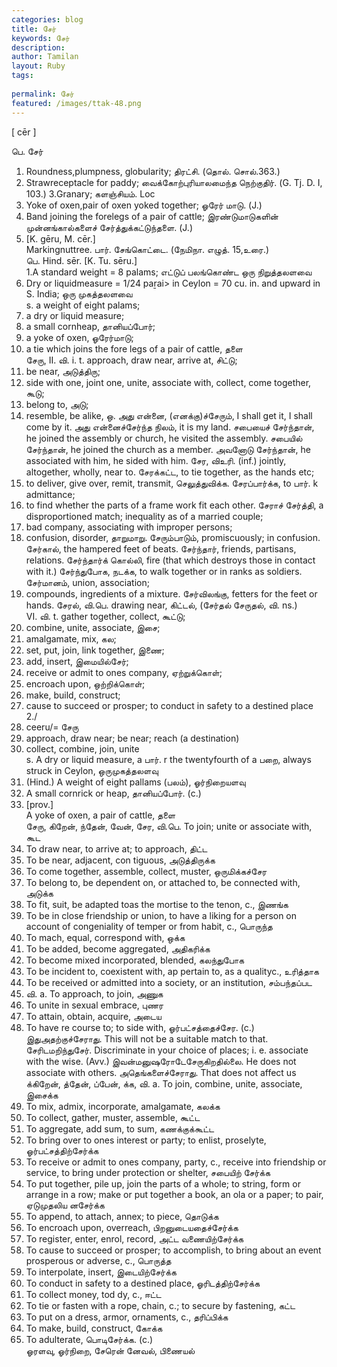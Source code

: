 ```yaml
---
categories: blog
title: சேர்
keywords: சேர்
description: 
author: Tamilan
layout: Ruby
tags: 
 
permalink: சேர்
featured: /images/ttak-48.png
---
```

  
[ cēr ]  
  
பெ. சேர்  
1. Roundness,plumpness, globularity; திரட்சி. (தொல். சொல்.363.)  
2. Strawreceptacle for paddy; வைக்கோற்புரியாலமைந்த நெற்குதிர். (G. Tj. D. I, 103.) 3.Granary; களஞ்சியம். Loc  
4. Yoke of oxen,pair of oxen yoked together; ஓரேர் மாடு. (J.)  
5. Band joining the forelegs of a pair of cattle; இரண்டுமாடுகளின் முன்னங்கால்களைச் சேர்த்துக்கட்டுந்தளை. (J.)  
6. [K. gēru, M. cēr.]  
Markingnuttree. பார். சேங்கொட்டை. (நேமிநா. எழுத். 15,உரை.)  
பெ. Hind. sēr. [K. Tu. sēru.]  
1.A standard weight = 8 palams; எட்டுப் பலங்கொண்ட ஒரு நிறுத்தலளவை  
2. Dry or liquidmeasure = 1/24 paṟai> in Ceylon = 70 cu. in. and upward in S. India; ஒரு முகத்தலளவை  
s. a weight of eight palams;  
2. a dry or liquid measure;  
3. a small cornheap, தானியப்போர்;  
4. a yoke of oxen, ஓரேர்மாடு;  
5. a tie which joins the fore legs of a pair of cattle, தளை  
சேரு, II. வி. i. t. approach, draw near, arrive at, சிட்டு;  
2. be near, அடுத்திரு;  
3. side with one, joint one, unite, associate with, collect, come together, கூடு;  
4. belong to, அடு;  
5. resemble, be alike, ஒ. அது என்னை, (எனக்கு)ச்சேரும், I shall get it, I shall come by it. அது என்னைச்சேர்ந்த நிலம், it is my land. சபையைச் சேர்ந்தான், he joined the assembly or church, he visited the assembly. சபையில் சேர்ந்தான், he joined the church as a member. அவனோடு சேர்ந்தான், he associated with him, he sided with him. சேர, விஉரி. (inf.) jointly, altogether, wholly, near to. சேரக்கட்ட, to tie together, as the hands etc;  
2. to deliver, give over, remit, transmit, செலுத்துவிக்க. சேரப்பார்க்க, to பார். k admittance;  
2. to find whether the parts of a frame work fit each other. சேராச் சேர்த்தி, a disproportioned match; inequality as of a married couple;  
2. bad company, associating with improper persons;  
3. confusion, disorder, தாறுமாறு. சேரும்பாடும், promiscuously; in confusion. சேர்கால், the hampered feet of beats. சேர்ந்தார், friends, partisans, relations. சேர்ந்தார்க் கொல்லி, fire (that which destroys those in contact with it.) சேர்ந்துபோக, நடக்க, to walk together or in ranks as soldiers. சேர்மானம், union, association;  
2. compounds, ingredients of a mixture. சேர்விலங்கு, fetters for the feet or hands. சேரல், வி.பெ. drawing near, கிட்டல், (சேர்தல் சேருதல், வி. ns.)  
VI. வி. t. gather together, collect, கூட்டு;  
2. combine, unite, associate, இசை;  
3. amalgamate, mix, கல;  
4. set, put, join, link together, இணை;  
5. add, insert, இமையில்சேர்;  
6. receive or admit to ones company, ஏற்றுக்கொள்;  
7. encroach upon, ஒற்றிக்கொள்;  
8. make, build, construct;  
9. cause to succeed or prosper; to conduct in safety to a destined place  
2./  
6. ceeru/= சேரு  
2. approach, draw near; be near; reach (a destination)  
6. collect, combine, join, unite  
s. A dry or liquid measure, a பார். r the twentyfourth of a பறை, always struck in Ceylon, ஒருமுகத்தலளவு  
2. (Hind.) A weight of eight pallams (பலம்), ஓர்நிறையளவு  
3. A small cornrick or heap, தானியப்போர். (c.)  
4. [prov.]  
A yoke of oxen, a pair of cattle, தளை  
சேரு, கிறேன், ந்தேன், வேன், சேர, வி.பெ. To join; unite or associate with, கூட  
2. To draw near, to arrive at; to approach, திட்ட  
3. To be near, adjacent, con tiguous, அடுத்திருக்க  
4. To come together, assemble, collect, muster, ஒருமிக்கச்சேர  
5. To belong to, be dependent on, or attached to, be connected with, அடுக்க  
6. To fit, suit, be adapted toas the mortise to the tenon, c., இணங்க  
7. To be in close friendship or union, to have a liking for a person on account of congeniality of temper or from habit, c., பொருந்த  
8. To mach, equal, correspond with, ஒக்க  
9. To be added, become aggregated, அதிகரிக்க  
1. To become mixed incorporated, blended, கலந்துபோக  
11. To be incident to, coexistent with, ap pertain to, as a qualityc., உரித்தாக  
12. To be received or admitted into a society, or an institution, சம்பந்தப்பட  
13. வி. a. To approach, to join, அணுக  
14. To unite in sexual embrace, புணர  
15. To attain, obtain, acquire, அடைய  
16. To have re course to; to side with, ஓர்பட்சத்தைச்சேர. (c.) இதுஅதற்குச்சேராது. This will not be a suitable match to that. சேரிடமறிந்துசேர். Discriminate in your choice of places; i. e. associate with the wise. (Avv.) இவன்மனுஷரோடேசேருகிறதில்லை. He does not associate with others. அதெங்களைச்சேராது. That does not affect us  
க்கிறேன், த்தேன், ப்பேன், க்க, வி. a. To join, combine, unite, associate, இசைக்க  
2. To mix, admix, incorporate, amalgamate, கலக்க  
3. To collect, gather, muster, assemble, கூட்ட  
4. To aggregate, add sum, to sum, கணக்குக்கூட்ட  
5. To bring over to ones interest or party; to enlist, proselyte, ஓர்பட்சத்திற்சேர்க்க  
6. To receive or admit to ones company, party, c., receive into friendship or service, to bring under protection or shelter, சபையிற் சேர்க்க  
7. To put together, pile up, join the parts of a whole; to string, form or arrange in a row; make or put together a book, an ola or a paper; to pair, ஏடுமுதலிய னசேர்க்க  
8. To append, to attach, annex; to piece, தொடுக்க  
9. To encroach upon, overreach, பிறனுடையதைச்சேர்க்க  
1. To register, enter, enrol, record, அட்ட வணையிற்சேர்க்க  
11. To cause to succeed or prosper; to accomplish, to bring about an event prosperous or adverse, c., பொருத்த  
12. To interpolate, insert, இடையிற்சேர்க்க  
13. To conduct in safety to a destined place, ஓரிடத்திற்சேர்க்க  
14. To collect money, tod dy, c., ஈட்ட  
15. To tie or fasten with a rope, chain, c.; to secure by fastening, கட்ட  
16. To put on a dress, armor, ornaments, c., தரிப்பிக்க  
17. To make, build, construct, கோக்க  
18. To adulterate, பொடிசேர்க்க. (c.)  
ஓரளவு, ஓர்நிறை, சேரென் னேவல், பிணையல்